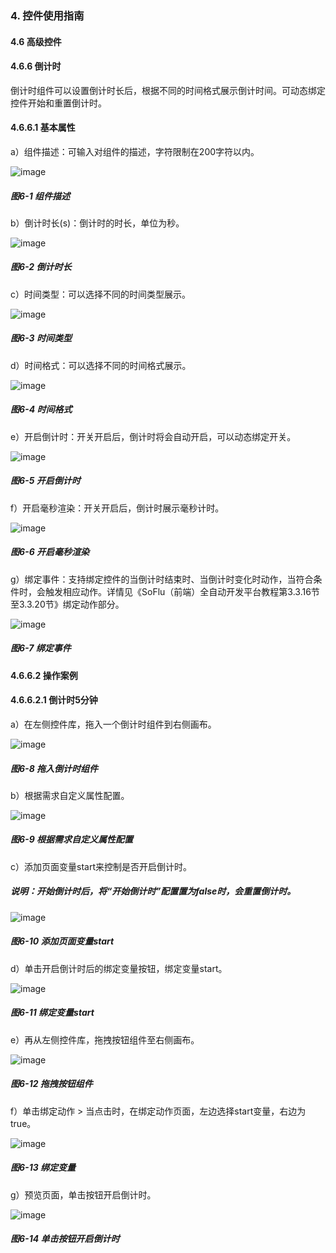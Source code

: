 ### 4. 控件使用指南

#### 4.6 高级控件

#### 4.6.6 倒计时

倒计时组件可以设置倒计时长后，根据不同的时间格式展示倒计时间。可动态绑定控件开始和重置倒计时。

#### 4.6.6.1 基本属性

a）组件描述：可输入对组件的描述，字符限制在200字符以内。

![image](https://user-images.githubusercontent.com/79617492/225269911-809508f9-4f4a-478e-b3ef-c00b00aa8904.png)

##### 图6-1 组件描述

b）倒计时长(s)：倒计时的时长，单位为秒。

![image](https://user-images.githubusercontent.com/79617492/225269949-b38e778e-04f9-40da-bdd7-e593bfb5a33c.png)

##### 图6-2 倒计时长

c）时间类型：可以选择不同的时间类型展示。

![image](https://user-images.githubusercontent.com/79617492/225269981-fdc37193-bc4a-43f2-aeb8-63b99ededb47.png)

##### 图6-3 时间类型

d）时间格式：可以选择不同的时间格式展示。

![image](https://user-images.githubusercontent.com/79617492/225270055-6bbf9692-0ee5-4639-a649-9a43f5c08464.png)

##### 图6-4 时间格式

e）开启倒计时：开关开启后，倒计时将会自动开启，可以动态绑定开关。

![image](https://user-images.githubusercontent.com/79617492/225270087-72266ddb-d44e-416e-b0fa-78d4abe03eba.png)

##### 图6-5 开启倒计时

f）开启毫秒渲染：开关开启后，倒计时展示毫秒计时。

![image](https://user-images.githubusercontent.com/79617492/225270113-6bffda96-fe5e-4cd5-abee-384531270468.png)

##### 图6-6 开启毫秒渲染

g）绑定事件：支持绑定控件的当倒计时结束时、当倒计时变化时动作，当符合条件时，会触发相应动作。详情见《SoFlu（前端）全自动开发平台教程第3.3.16节至3.3.20节》绑定动作部分。

![image](https://user-images.githubusercontent.com/79617492/225270150-71b6db65-2b0b-452b-9abe-bf5430f43a7b.png)

##### 图6-7 绑定事件

#### 4.6.6.2 操作案例

#### 4.6.6.2.1 倒计时5分钟 

a）在左侧控件库，拖入一个倒计时组件到右侧画布。

![image](https://user-images.githubusercontent.com/79617492/225270813-7e5310ef-2df4-4fc6-ac82-229ba486e42c.png)

##### 图6-8 拖入倒计时组件

b）根据需求自定义属性配置。

![image](https://user-images.githubusercontent.com/79617492/225270837-7747f700-2979-4bd4-87f7-b7279c7a738c.png)

##### 图6-9 根据需求自定义属性配置

c）添加页面变量start来控制是否开启倒计时。

##### 说明：开始倒计时后，将“开始倒计时”配置置为false时，会重置倒计时。

![image](https://user-images.githubusercontent.com/79617492/225270878-e2f0a28d-388b-4ea9-8acb-f7edb64e14b6.png)

##### 图6-10 添加页面变量start

d）单击开启倒计时后的绑定变量按钮，绑定变量start。

![image](https://user-images.githubusercontent.com/79617492/225270951-c916de72-742f-4479-b826-9178deeb99fb.png)

##### 图6-11 绑定变量start

e）再从左侧控件库，拖拽按钮组件至右侧画布。

![image](https://user-images.githubusercontent.com/79617492/225270984-211ea83f-c0ce-4414-87e9-9124ad787cff.png)

##### 图6-12 拖拽按钮组件

f）单击绑定动作 > 当点击时，在绑定动作页面，左边选择start变量，右边为true。

![image](https://user-images.githubusercontent.com/79617492/225271011-dbe9b1a5-b841-491e-9975-197805c4b7aa.png)

##### 图6-13 绑定变量

g）预览页面，单击按钮开启倒计时。

![image](https://user-images.githubusercontent.com/79617492/225271031-8152ceb4-0c21-41b5-ae3f-a4135a990133.png)

##### 图6-14 单击按钮开启倒计时
